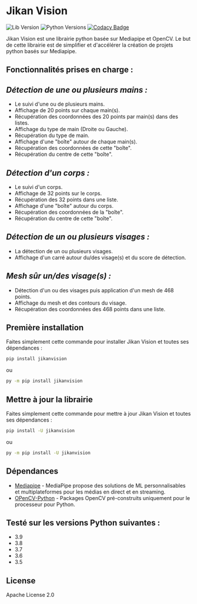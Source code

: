 # Jikan Vision

![Lib Version](https://img.shields.io/pypi/v/jikanvision.svg)
![Python Versions](https://img.shields.io/pypi/pyversions/jikanvision.svg)
[![Codacy Badge](https://app.codacy.com/project/badge/Grade/d56be9b7e37a4913881d6f154f780332)](https://www.codacy.com/gh/JikanDev/jikanvision/dashboard?utm_source=github.com&amp;utm_medium=referral&amp;utm_content=JikanDev/jikanvision&amp;utm_campaign=Badge_Grade)

Jikan Vision est une librairie python basée sur Mediapipe et OpenCV. Le but de cette librairie est de simplifier et d'accélérer la création de projets python basés sur Mediapipe.

## Fonctionnalités prises en charge :
## _Détection de une ou plusieurs mains :_
- Le suivi d'une ou de plusieurs mains.
- Affichage de 20 points sur chaque main(s).
- Récupération des coordonnées des 20 points par main(s) dans des listes.
- Affichage du type de main (Droite ou Gauche).
- Récupération du type de main.
- Affichage d'une "boîte" autour de chaque main(s).
- Récupération des coordonnées de cette "boîte".
- Récupération du centre de cette "boîte".

## _Détection d'un corps :_
- Le suivi d'un corps.
- Affichage de 32 points sur le corps.
- Récupération des 32 points dans une liste.
- Affichage d'une "boîte" autour du corps.
- Récupération des coordonnées de la "boîte".
- Récupération du centre de cette "boîte".

## _Détection de un ou plusieurs visages :_
- La détection de un ou plusieurs visages.
- Affichage d'un carré autour du/des visage(s) et du score de détection.

## _Mesh sûr un/des visage(s) :_
- Détection d'un ou des visages puis application d'un mesh de 468 points.
- Affichage du mesh et des contours du visage.
- Récupération des coordonnées des 468 points dans une liste.

## Première installation

Faites simplement cette commande pour installer Jikan Vision et toutes ses dépendances :

```sh
pip install jikanvision
```
ou

```sh
py -m pip install jikanvision
```

## Mettre à jour la librairie

Faites simplement cette commande pour mettre à jour Jikan Vision et toutes ses dépendances :

```sh
pip install -U jikanvision
```

ou

```sh
py -m pip install -U jikanvision
```

## Dépendances

- [Mediapipe](https://pypi.org/project/mediapipe/) - MediaPipe propose des solutions de ML personnalisables et multiplateformes pour les médias en direct et en streaming.
- [OPenCV-Python](https://pypi.org/project/opencv-python/) - Packages OpenCV pré-construits uniquement pour le processeur pour Python.

## Testé sur les versions Python suivantes :

- 3.9
- 3.8
- 3.7
- 3.6
- 3.5

## License

Apache License 2.0

[//]: # (These are reference links used in the body of this note and get stripped out when the markdown processor does its job. There is no need to format nicely because it shouldn't be seen. Thanks SO - http://stackoverflow.com/questions/4823468/store-comments-in-markdown-syntax)

   [dill]: <https://github.com/joemccann/dillinger>
   [git-repo-url]: <https://github.com/joemccann/dillinger.git>
   [john gruber]: <http://daringfireball.net>
   [df1]: <http://daringfireball.net/projects/markdown/>
   [markdown-it]: <https://github.com/markdown-it/markdown-it>
   [Ace Editor]: <http://ace.ajax.org>
   [node.js]: <http://nodejs.org>
   [Twitter Bootstrap]: <http://twitter.github.com/bootstrap/>
   [jQuery]: <http://jquery.com>
   [@tjholowaychuk]: <http://twitter.com/tjholowaychuk>
   [express]: <http://expressjs.com>
   [AngularJS]: <http://angularjs.org>
   [Gulp]: <http://gulpjs.com>

   [PlDb]: <https://github.com/joemccann/dillinger/tree/master/plugins/dropbox/README.md>
   [PlGh]: <https://github.com/joemccann/dillinger/tree/master/plugins/github/README.md>
   [PlGd]: <https://github.com/joemccann/dillinger/tree/master/plugins/googledrive/README.md>
   [PlOd]: <https://github.com/joemccann/dillinger/tree/master/plugins/onedrive/README.md>
   [PlMe]: <https://github.com/joemccann/dillinger/tree/master/plugins/medium/README.md>
   [PlGa]: <https://github.com/RahulHP/dillinger/blob/master/plugins/googleanalytics/README.md>
